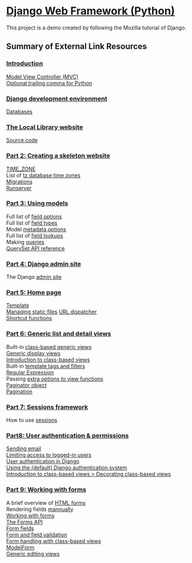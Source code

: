 # [Django Web Framework (Python)](https://developer.mozilla.org/en-US/docs/Learn/Server-side/Django)

This project is a demo created by following the Mozilla tutorial of Django.

## Summary of External Link Resources

### [Introduction](https://developer.mozilla.org/en-US/docs/Learn/Server-side/Django/Introduction)
[Model View Controller (MVC)](https://developer.mozilla.org/en-US/docs/Glossary/MVC)  
[Optional trailing comma for Python](https://docs.python.org/3/faq/design.html#why-does-python-allow-commas-at-the-end-of-lists-and-tuples)  

### [Django development environment](https://developer.mozilla.org/en-US/docs/Learn/Server-side/Django/development_environment)
[Databases](https://docs.djangoproject.com/en/2.1/ref/databases/)

### [The Local Library website](https://developer.mozilla.org/en-US/docs/Learn/Server-side/Django/Tutorial_local_library_website)
[Source code](https://github.com/mdn/django-locallibrary-tutorial)

### [Part 2: Creating a skeleton website](https://developer.mozilla.org/en-US/docs/Learn/Server-side/Django/skeleton_website)
[TIME_ZONE](https://docs.djangoproject.com/en/2.0/ref/settings/#std:setting-TIME_ZONE)  
List of [tz database time zones](https://en.wikipedia.org/wiki/List_of_tz_database_time_zones)  
[Migrations](https://docs.djangoproject.com/en/2.1/topics/migrations/)  
[Runserver](https://docs.djangoproject.com/en/2.1/ref/django-admin/#runserver)  

### [Part 3: Using models](https://developer.mozilla.org/en-US/docs/Learn/Server-side/Django/Models)
Full list of [field options](https://developer.mozilla.org/en-US/docs/Learn/Server-side/Django)  
Full list of [field types](https://docs.djangoproject.com/en/2.1/ref/models/fields/#field-types)  
Model [metadata options](https://docs.djangoproject.com/en/2.1/ref/models/options/)  
Full list of [field lookups](https://docs.djangoproject.com/en/2.1/ref/models/querysets/#field-lookups)  
Making [queries](https://docs.djangoproject.com/en/2.1/topics/db/queries/)   
[QuerySet API reference](https://docs.djangoproject.com/en/2.1/ref/models/querysets/)  

### [Part 4: Django admin site](https://developer.mozilla.org/en-US/docs/Learn/Server-side/Django/Admin_site)
The Django [admin site](https://docs.djangoproject.com/en/2.1/ref/contrib/admin/)  

### [Part 5: Home page](https://developer.mozilla.org/en-US/docs/Learn/Server-side/Django/Home_page)
[Template](https://docs.djangoproject.com/en/2.1/topics/templates/)  
[Managing static files](https://docs.djangoproject.com/en/2.1/howto/static-files/)
[URL dispatcher](https://docs.djangoproject.com/en/2.1/topics/http/urls/)  
[Shortcut functions](https://docs.djangoproject.com/en/2.1/topics/http/shortcuts/#django.shortcuts.render)  

### [Part 6: Generic list and detail views](https://developer.mozilla.org/en-US/docs/Learn/Server-side/Django/Generic_views)
Built-in [class-based generic views](https://docs.djangoproject.com/en/2.1/topics/class-based-views/generic-display/)  
[Generic display views](https://docs.djangoproject.com/en/2.1/ref/class-based-views/generic-display/)  
[Introduction to class-based views](https://docs.djangoproject.com/en/2.1/topics/class-based-views/intro/)  
Built-in [template tags and filters](https://docs.djangoproject.com/en/2.1/ref/templates/builtins/#)  
[Regular Expression](https://docs.python.org/3/library/re.html)  
Passing [extra options to view functions](https://docs.djangoproject.com/en/2.1/topics/http/urls/#views-extra-options)  
[Paginator object](https://docs.djangoproject.com/en/2.1/topics/pagination/#paginator-objects)  
[Pagination](https://docs.djangoproject.com/en/2.1/topics/pagination/)  

### [Part 7: Sessions framework](https://developer.mozilla.org/en-US/docs/Learn/Server-side/Django/Sessions)  
How to use [sessions](https://docs.djangoproject.com/en/2.1/topics/http/sessions/)  

### [Part8: User authentication & permissions](https://developer.mozilla.org/en-US/docs/Learn/Server-side/Django/Authentication)
[Sending email](https://docs.djangoproject.com/en/2.1/topics/email/)  
[Limiting access to logged-in users](https://docs.djangoproject.com/en/2.1/topics/auth/default/#limiting-access-to-logged-in-users)  
[User authentication in Django](https://docs.djangoproject.com/en/2.1/topics/auth/)  
[Using the (default) Django authentication system](https://docs.djangoproject.com/en/2.1/topics/auth/default//)  
[Introduction to class-based views > Decorating class-based views](https://docs.djangoproject.com/en/2.1/topics/class-based-views/intro/#decorating-class-based-views)  

### [Part 9: Working with forms](https://developer.mozilla.org/en-US/docs/Learn/Server-side/Django/Forms)
A brief overview of [HTML forms](https://developer.mozilla.org/en-US/docs/Learn/Forms)  
Rendering fields [mannually](https://docs.djangoproject.com/en/2.1/topics/forms/#rendering-fields-manually)  
[Working with forms](https://docs.djangoproject.com/en/2.1/topics/forms/)  
[The Forms API](https://docs.djangoproject.com/en/2.1/ref/forms/api/)  
[Form fields](https://docs.djangoproject.com/en/2.1/ref/forms/fields/)  
[Form and field validation](https://docs.djangoproject.com/en/2.1/ref/forms/validation/)  
[Form handling with class-based views](https://docs.djangoproject.com/en/2.1/topics/class-based-views/generic-editing/)  
[ModelForm](https://docs.djangoproject.com/en/2.1/topics/forms/modelforms/)  
[Generic editing views](https://docs.djangoproject.com/en/2.1/ref/class-based-views/generic-editing/)  
